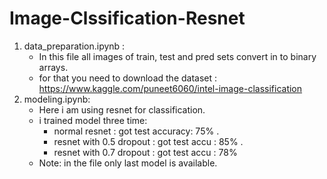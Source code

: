 # Image-Clssification-Resnet
1) data_preparation.ipynb :
    - In this file all images of train, test and pred sets convert in to binary arrays.
    - for that you need to download the dataset : https://www.kaggle.com/puneet6060/intel-image-classification
2) modeling.ipynb:
    - Here i am using resnet for classification.
    - i trained model three time:
        - normal resnet :   got test accuracy: 75% .
        - resnet with 0.5 dropout : got test accu : 85% .
        - resnet with 0.7 dropout : got test accu : 78% 
    - Note: in the file only last model is available.           
